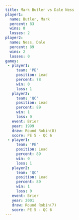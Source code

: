 ```yaml
---
title: Mark Butler vs Dale Ness
player1:            
  name: Butler, Mark
  percent: 83       
  wins: 0           
  losses: 2         
player2:            
  name: Ness, Dale  
  percent: 89       
  wins: 2           
  losses: 0         
games:
 - player1:        
     team: 'PE'    
     position: Lead
     percent: 78   
     win: 0        
     loss: 1       
   player2:        
     team: 'QC'    
     position: Lead
     percent: 89   
     win: 1        
     loss: 0       
   event: Brier        
   year: 1999          
   draw: Round Robin(8)
   score: PE 5 - QC 6  
 - player1:        
     team: 'PE'    
     position: Lead
     percent: 89   
     win: 0        
     loss: 1       
   player2:        
     team: 'QC'    
     position: Lead
     percent: 89   
     win: 1        
     loss: 0       
   event: Brier        
   year: 2001          
   draw: Round Robin(7)
   score: PE 5 - QC 6  
---
```

